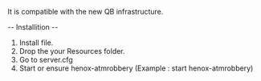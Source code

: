 It is compatible with the new QB infrastructure.

-- Installition --

1. Install file.
2. Drop the your Resources folder.
3. Go to server.cfg
4. Start or ensure henox-atmrobbery (Example : start henox-atmrobbery)
